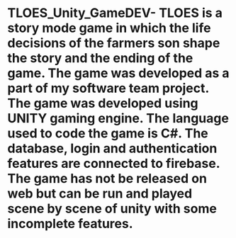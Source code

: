 # TLOES_Unity_GameDEV- TLOES is a story mode game in which the life decisions of the farmers son shape the story and the ending of the game. The game was developed as a part of my software team project. The game was developed using UNITY gaming engine. The language used to code the game is C#. The database, login and authentication features are connected to firebase. The game has not be released on web but can be run and played scene by scene of unity with some incomplete features.

